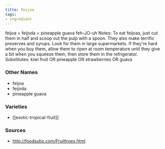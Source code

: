 ```yaml
---
title: feijoa
tags:
- ingredient
---
```

feijoa = feijoda = pineapple guava feh-JO-uh Notes: To eat feijoas, just cut them in half and scoop out the pulp with a spoon. They also make terrific preserves and syrups. Look for them in large supermarkets. If they're hard when you buy them, allow them to ripen at room temperature until they give a bit when you squeeze them, then store them in the refrigerator. Substitutes: kiwi fruit OR pineapple OR strawberries OR guava

### Other Names

* feijoa
* feijoda
* pineapple guava

### Varieties

* [[exotic-tropical-fruit]]

### Sources
* http://foodsubs.com/Fruittroex.html
